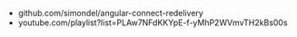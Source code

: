 
* github.com/simondel/angular-connect-redelivery
* youtube.com/playlist?list=PLAw7NFdKKYpE-f-yMhP2WVmvTH2kBs00s